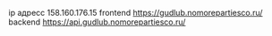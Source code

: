 ip адресс 158.160.176.15 
frontend https://gudlub.nomorepartiesco.ru/ 
backend https://api.gudlub.nomorepartiesco.ru/
